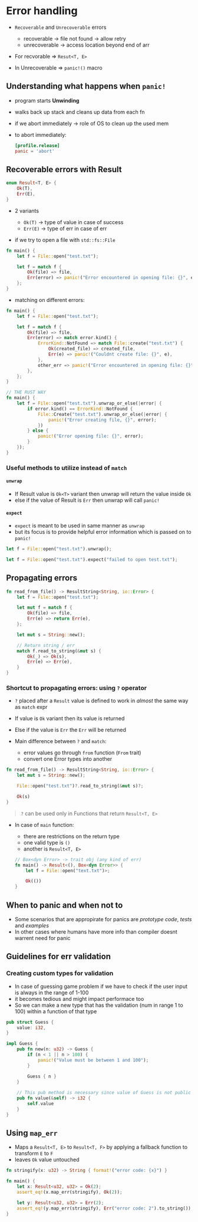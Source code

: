 # Error handling

- `Recoverable` and `Unrecoverable` errors
    - recoverable -> file not found -> allow retry
    - unrecoverable -> access location beyond end of arr

- For recvorable => `Resut<T, E>`
- In Unrecoverable => `panic!()` macro

## Understanding what happens when `panic!`

- program starts **Unwinding**
- walks back up stack and cleans up data from each fn
- if we abort immediately -> role of OS to clean up the used mem
- to abort immediately: 

    ```toml
    [profile.release]
    panic = 'abort'
    ```

## Recoverable errors with Result

```rust
enum Result<T, E> {
	Ok(T),
	Err(E),
}
```

- 2 variants
    - `Ok(T)` -> type of value in case of success
    - `Err(E)` -> type of err in case of err

- if we try to open a file with `std::fs::File`

```rust
fn main() {
	let f = File::open("test.txt");

	let f = match f {
		Ok(file) => file,
		Err(error) => panic!("Error encountered in opening file: {}", error)
	};
}
```

- matching on different errors:

```rust
fn main() {
	let f = File::open("test.txt");

	let f = match f {
		Ok(file) => file,
		Err(error) => match error.kind() {
			ErrorKind::NotFound => match File::create("test.txt") {
				Ok(created_file) => created_file,
				Err(e) => panic!("Couldnt create file: {}", e),
			},
			other_err => panic!("Error encountered in opening file: {}", error),
		},
	};
}
```

```rust
// THE RUST WAY
fn main() {
	let f = File::open("test.txt").unwrap_or_else(|error| {
		if error.kind() == ErrorKind::NotFound {
			File::Create("test.txt").unwrap_or_else(|error| {
				panic!("Error creating file, {}", error);
			})
		} else {
			panic!("Error opening file: {}", error);
		}
	});
}
```

### Useful methods to utilize instead of `match`

#### `unwrap`

- If Result value is `Ok<T>` variant then unwrap will return the value inside `Ok`
- else if the value of Result is `Err` then unwrap will call `panic!`

#### `expect`

- `expect` is meant to be used in same manner as `unwrap`
- but its focus is to provide helpful error information which is passed on to `panic!`

```rust
let f = File::open("test.txt").unwrap();

let f = File::open("test.txt").expect("failed to open test.txt");
```

## Propagating errors

```rust
fn read_from_file() -> ResultString<String, io::Error> {
	let f = File::open("test.txt");

	let mut f = match f {
		Ok(file) => file,
		Err(e) => return Err(e),
	};

	let mut s = String::new();

	// Return string / err
	match f.read_to_string(&mut s) {
		Ok(_) => Ok(s),
		Err(e) => Err(e),
	}
}
```

### Shortcut to propagating errors: using `?` operator

- `?` placed after a `Result` value is defined to work in _almost_ the same way as `match` expr
- If value is `Ok` variant then its value is returned
- Else if the value is `Err` the `Err` will be returned

- Main difference between `?` and `match`:
    - error values go through `from` function (`From` trait)
    - convert one Error types into another

```rust
fn read_from_file() -> ResultString<String, io::Error> {
	let mut s = String::new();

	File::open("test.txt")?.read_to_string(&mut s)?;

	Ok(s)
}
```

> `?` can be used only in Functions that return `Result<T, E>`

- In case of `main` function:
    - there are restrictions on the return type
    - one valid type is `()`
    - another is `Result<T, E>`

	```rust
	// Box<dyn Error> -> trait obj (any kind of err)
	fn main() -> Result<(), Box<dyn Error>> {
		let f = File::open("text.txt")>;

		Ok(())
	}
	```

## When to panic and when not to

- Some scenarios that are appropirate for panics are _prototype code_, _tests_ and _examples_
- In other cases where humans have more info than compiler doesnt warrent need for panic

## Guidelines for err validation

### Creating custom types for validation

- In case of guessing game problem if we have to check if the user input is always in the range of 1-100
- it becomes tedious and might impact performace too
- So we can make a new type that has the validation (num in range 1 to 100) within a function of that type

```rust
pub struct Guess {
	value: i32,
}

impl Guess {
	pub fn new(n: u32) -> Guess {
		if (n < 1 || n > 100) {
			panic!("Value must be between 1 and 100");
		}

		Guess { n }
	}
	
	// This pub method is necessary since value of Guess is not public
	pub fn value(&self) -> i32 {
		self.value
	}
}
```

## Using `map_err`

- Maps a `Result<T, E>` to `Result<T, F>` by applying a fallback function to transform `E` to `F`
- leaves `Ok` value untouched

```rust
fn stringify(x: u32) -> String { format!("error code: {x}") }

fn main() {
	let x: Result<u32, u32> = Ok(2);
	assert_eq!(x.map_err(stringify), Ok(2));

	let y: Result<u32, u32> = Err(2);
	assert_eq!(y.map_err(stringify), Err("error code: 2").to_string());
}
```
